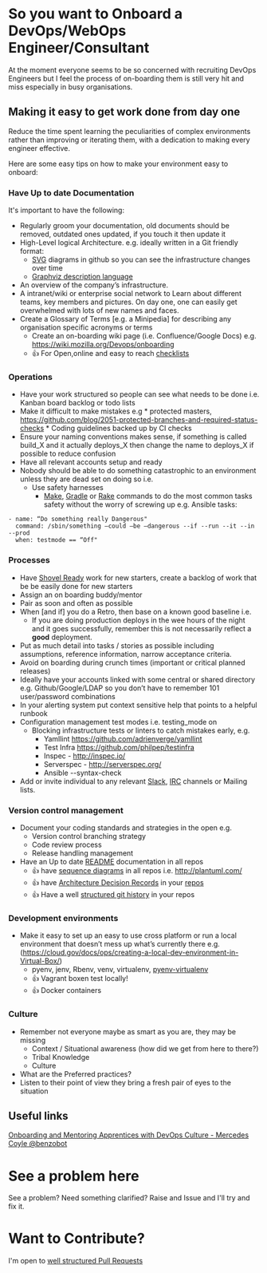 # So you want to Onboard a DevOps/WebOps Engineer/Consultant


At the moment everyone seems to be so concerned with recruiting DevOps Engineers but I feel the process of on-boarding them is still very hit and miss especially in busy organisations.

## Making it easy to get work done from day one

Reduce the time spent learning the peculiarities of complex environments rather than improving or iterating them, with a dedication to making every engineer effective.


Here are some easy tips on how to make your environment easy to onboard:

### Have Up to date Documentation

It's important to have the following:

* Regularly groom your documentation, old documents should be removed, outdated ones updated, if you touch it then update it
* High-Level logical Architecture. e.g. ideally written in a Git friendly format:
	* [SVG](https://en.wikipedia.org/wiki/Scalable_Vector_Graphics) diagrams in github so you can see the infrastructure changes over time
	* [Graphviz description language](http://www.graphviz.org/content/dot-language)
* An overview of the company’s infrastructure.
* A intranet/wiki or enterprise social network to Learn about different teams, key members and pictures. On day one, one can easily get overwhelmed with lots of new names and faces.
* Create a Glossary of Terms [e.g. a Minipedia] for describing any organisation specific acronyms or terms
   * Create an on-boarding wiki page (i.e. Confluence/Google Docs) e.g. https://wiki.mozilla.org/Devops/onboarding
   * :+1: For Open,online and easy to reach [checklists](https://github.com/annahsebok/onboarding-documents-1/blob/master/Checklists/team-based-checklists/devops-new-hire-checklist.md)


### Operations

* Have your work structured so people can see what needs to be done i.e. Kanban board backlog or todo lists
* Make it difficult to make mistakes e.g
        * protected masters, https://github.com/blog/2051-protected-branches-and-required-status-checks
        * Coding guidelines backed up by CI checks
* Ensure your naming conventions makes sense, if something is called build_X and it actually deploys_X then change the name to deploys_X if possible to reduce confusion
* Have all relevant accounts setup and ready
* Nobody should be able to do something catastrophic to an environment unless they are dead set on doing so i.e.
    * Use safety harnesses
        * [Make](https://www.gnu.org/software/make/), [Gradle](https://gradle.org/) or [Rake](https://ruby.github.io/rake/) commands to do the most common tasks safety without the worry of screwing up e.g. Ansible tasks:

```
- name: “Do something really Dangerous"
  command: /sbin/something —could —be —dangerous --if --run --it --in --prod
  when: testmode == “Off"
```

### Processes

* Have [Shovel Ready](https://en.wikipedia.org/wiki/Shovel_ready) work for new starters, create a backlog of work that be be easily done for new starters
* Assign an on boarding buddy/mentor
* Pair as soon and often as possible
* When [and if] you do a Retro, then base on a known good baseline i.e.
	* If you are doing production deploys in the wee hours of the night and it goes successfully, remember this is not necessarily reflect a **good** deployment.
* Put as much detail into tasks / stories as possible including assumptions, reference information, narrow acceptance criteria.
* Avoid on boarding during crunch times (important or critical planned releases)
* Ideally have your accounts linked with some central or shared directory e.g. Github/Google/LDAP so you don’t have to remember 101 user/password combinations
* In your alerting system put context sensitive help that points to a helpful runbook
* Configuration management test modes i.e. testing_mode on
	* Blocking infrastructure tests or linters to catch mistakes early, e.g.
		* Yamllint https://github.com/adrienverge/yamllint
		* Test Infra https://github.com/philpep/testinfra
		* Inspec - http://inspec.io/
		* Serverspec - http://serverspec.org/
		* Ansible --syntax-check
* Add or invite individual to any relevant [Slack](https://slack.com/), [IRC](https://en.wikipedia.org/wiki/Internet_Relay_Chat) channels or Mailing lists.

### Version control management

* Document your coding standards and strategies in the open e.g.
	* Version control branching strategy
	* Code review process
	* Release handling management
* Have an Up to date [README](https://thejunkland.com/blog/how-to-write-good-readme.html) documentation in all repos
    * :+1: have [sequence diagrams](https://en.wikipedia.org/wiki/Sequence_diagram) in all repos i.e. http://plantuml.com/
    * :+1: have [Architecture Decision Records](http://thinkrelevance.com/blog/2011/11/15/documenting-architecture-decisions) in your [repos](https://github.com/npryce/adr-tools)
    * :+1: Have a well [structured git history](http://www.annashipman.co.uk/jfdi/good-pull-requests.html) in your repos

### Development environments

* Make it easy to set up an easy to use cross platform or run a local environment that doesn’t mess up what’s currently there e.g. (https://cloud.gov/docs/ops/creating-a-local-dev-environment-in-Virtual-Box/)
    * pyenv, jenv, Rbenv, venv, virtualenv, [pyenv-virtualenv](https://github.com/pyenv/pyenv-virtualenv)
    * :+1: Vagrant boxen test locally!
    * :+1: Docker containers

### Culture

* Remember not everyone maybe as smart as you are, they may be missing
    * Context / Situational awareness (how did we get from here to there?)
    * Tribal Knowledge
    * Culture
* What are the Preferred practices?
* Listen to their point of view they bring a fresh pair of eyes to the situation

## Useful links
[Onboarding and Mentoring Apprentices with DevOps Culture - Mercedes Coyle @benzobot](https://vimeo.com/115484860)


See a problem here
===
See a problem? Need something clarified? Raise and Issue and I'll try and fix it.


Want to Contribute?
===

I'm open to [well structured Pull Requests](http://www.annashipman.co.uk/jfdi/good-pull-requests.html)
